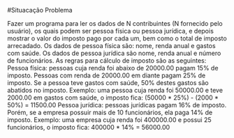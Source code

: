 #Situacação Problema

Fazer um programa para ler os dados de N contribuintes (N fornecido pelo usuário), os quais
podem ser pessoa física ou pessoa jurídica, e depois mostrar o valor do imposto pago por cada um,
bem como o total de imposto arrecadado.
Os dados de pessoa física são: nome, renda anual e gastos com saúde. Os dados de pessoa jurídica
são nome, renda anual e número de funcionários. As regras para cálculo de imposto são as
seguintes:
Pessoa física: pessoas cuja renda foi abaixo de 20000.00 pagam 15% de imposto. Pessoas com
renda de 20000.00 em diante pagam 25% de imposto. Se a pessoa teve gastos com saúde, 50%
destes gastos são abatidos no imposto.
Exemplo: uma pessoa cuja renda foi 50000.00 e teve 2000.00 em gastos com saúde, o imposto
fica: (50000 * 25%) - (2000 * 50%) = 11500.00
Pessoa jurídica: pessoas jurídicas pagam 16% de imposto. Porém, se a empresa possuir mais de 10
funcionários, ela paga 14% de imposto.
Exemplo: uma empresa cuja renda foi 400000.00 e possui 25 funcionários, o imposto fica:
400000 * 14% = 56000.00
